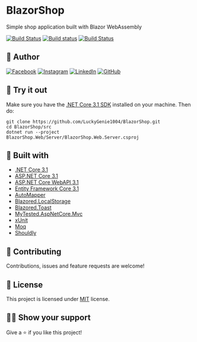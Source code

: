 # BlazorShop
Simple shop application built with Blazor WebAssembly

[![Build Status](https://dev.azure.com/Tsenkow/BlazorShop/_apis/build/status/kalintsenkov.BlazorShop?branchName=master)](https://dev.azure.com/Tsenkow/BlazorShop/_build/latest?definitionId=5&branchName=master) [![Build status](https://ci.appveyor.com/api/projects/status/o2dn2ea00pyqc44g?svg=true)](https://ci.appveyor.com/project/kalintsenkov/blazorshop) [![Build Status](https://travis-ci.org/kalintsenkov/BlazorShop.svg?branch=master)](https://travis-ci.org/kalintsenkov/BlazorShop)

## :boy: Author 

[![Facebook](https://img.shields.io/badge/kalin.tsenkow-%231877F2.svg?style=for-the-badge&logo=Facebook&logoColor=white)](https://www.facebook.com/kalin.tsenkow/) [![Instagram](https://img.shields.io/badge/kalintsenkov-%23E4405F.svg?style=for-the-badge&logo=Instagram&logoColor=white)](https://www.instagram.com/kalintsenkov/) [![LinkedIn](https://img.shields.io/badge/kalintsenkov-%230077B5.svg?style=for-the-badge&logo=linkedin&logoColor=white)](https://www.linkedin.com/in/kalintsenkov/) [![GitHub](https://img.shields.io/badge/kalintsenkov-%23121011.svg?style=for-the-badge&logo=github&logoColor=white)](https://github.com/LuckyGenie1004)

## :eyes: Try it out

Make sure you have the [.NET Core 3.1 SDK](https://dotnet.microsoft.com/download) installed on your machine. Then do:

```
git clone https://github.com/LuckyGenie1004/BlazorShop.git
cd BlazorShop/src
dotnet run --project BlazorShop.Web/Server/BlazorShop.Web.Server.csproj
```

## :construction_worker: Built with

- [.NET Core 3.1](https://github.com/dotnet/core)
- [ASP.NET Core 3.1](https://github.com/dotnet/aspnetcore)
- [ASP.NET Core WebAPI 3.1](https://github.com/dotnet/aspnetcore)
- [Entity Framework Core 3.1](https://github.com/dotnet/efcore)
- [AutoMapper](https://github.com/AutoMapper/AutoMapper)
- [Blazored.LocalStorage](https://github.com/Blazored/LocalStorage)
- [Blazored.Toast](https://github.com/Blazored/Toast)
- [MyTested.AspNetCore.Mvc](https://github.com/ivaylokenov/MyTested.AspNetCore.Mvc)
- [xUnit](https://github.com/xunit/xunit)
- [Moq](https://github.com/moq/moq)
- [Shouldly](https://github.com/shouldly/shouldly)

## :handshake: Contributing

Contributions, issues and feature requests are welcome!

## :pencil: License

This project is licensed under [MIT](https://opensource.org/licenses/MIT) license.

## :man_astronaut: Show your support

Give a :star: if you like this project!
